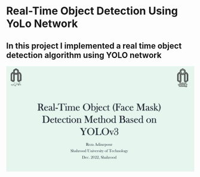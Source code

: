# **Real-Time Object Detection Using YoLo Network**
## In this project I implemented a real time object detection algorithm using **YOLO** network

![image](Images/1.png)
